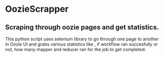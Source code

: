 # OozieScrapper
## Scraping through oozie pages and get statistics.  
This python script uses selenium library to go through one page to another in Oozie UI and grabs various statistics like , if workflow ran succesfully or not,
how many mapper and reducer ran for the job to get completed.
